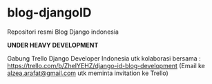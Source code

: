 blog-djangoID
=============

Repositori resmi Blog Django indonesia

**UNDER HEAVY DEVELOPMENT**

Gabung Trello Django Developer Indonesia utk kolaborasi bersama : https://trello.com/b/ZheIYEHZ/django-id-blog-development (Email ke alzea.arafat@gmail.com utk meminta invitation ke Trello)
